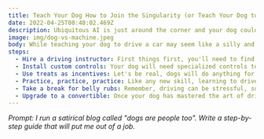 ```yaml
---
title: Teach Your Dog How to Join the Singularity (or Teach Your Dog to Drive a Car, Because Why Not?)
date: 2022-04-25T08:40:02.469Z
description: Ubiquitous AI is just around the corner and your dog could be replaced as the beloved family pet by one of them robo-mutts if they're not ready. In honor of the forthcoming dog-vs-machine struggle this guide was written by ChatGPT.
image: img/dog-vs-machine.jpeg
body: While teaching your dog to drive a car may seem like a silly and frivolous endeavor, who knows, maybe one day they'll become the next K-9 Nascar champion. Just be sure to check your insurance policy before hitting the road!
steps:
  - Hire a driving instructor: First things first, you'll need to find a driving instructor who is experienced in teaching dogs how to drive. They may be hard to come by, but trust us, they exist.
  - Install custom controls: Your dog will need specialized controls to operate the vehicle, such as a paw-friendly steering wheel and pedals. Get creative and think outside the box!
  - Use treats as incentives: Let's be real, dogs will do anything for treats. Use this to your advantage and reward your furry friend with a tasty snack every time they successfully operate a control.
  - Practice, practice, practice: Like any new skill, learning to drive takes time and practice. Start in a quiet parking lot and gradually work your way up to more challenging environments, like rush-hour traffic or busy roundabouts.
  - Take a break for belly rubs: Remember, driving can be stressful, so it's important to take regular breaks for cuddles, belly rubs, and treats. This will help keep your dog's spirits up and prevent them from becoming overwhelmed.
  - Upgrade to a convertible: Once your dog has mastered the art of driving, why not upgrade to a snazzy convertible? They'll feel like a million bucks cruising down the highway with the wind in their fur.
---
```

*Prompt: I run a satirical blog called "dogs are people too". Write a step-by-step guide that will put me out of a job.*
